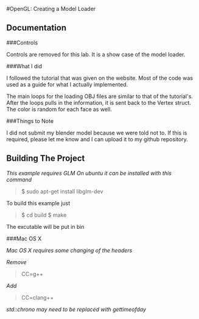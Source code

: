 #OpenGL: Creating a Model Loader

Documentation
-------------

###Controls

Controls are removed for this lab. It is a show case of the model loader.

###What I did

I followed the tutorial that was given on the website. Most of the code
was used as a guide for what I actually implemented. 

The main loops for the loading OBJ files are similar to that of the
tutorial's. After the loops pulls in the information, it is sent back
to the Vertex struct. The color is random for each face as well.

###Things to Note

I did not submit my blender model because we were told not to.
If this is required, please let me know and I can upload it to my
github repository.


Building The Project
--------------------

*This example requires GLM*
*On ubuntu it can be installed with this command*

>$ sudo apt-get install libglm-dev

To build this example just 

>$ cd build
>$ make

The excutable will be put in bin

###Mac OS X

*Mac OS X requires some changing of the headers*

*Remove*
>CC=g++

*Add*
>CC=clang++

*std::chrono may need to be replaced with gettimeofday*
